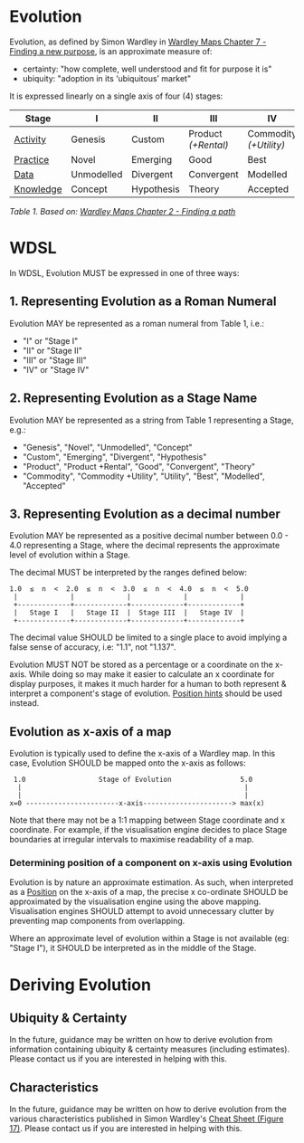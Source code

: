 # Evolution
Evolution, as defined by Simon Wardley in [Wardley Maps Chapter 7 - Finding a new purpose](https://medium.com/wardleymaps/finding-a-new-purpose-8c60c9484d3b),
is an approximate measure of:
- certainty: "how complete, well understood and fit for purpose it is"
- ubiquity: "adoption in its ‘ubiquitous’ market"

It is expressed linearly on a single axis of four (4) stages:

| Stage                                   |      I     |     II     |         III         |            IV          |
|-----------------------------------------|------------|------------|---------------------|------------------------|
| [Activity](../expression/activity.md)   | Genesis    | Custom     | Product _(+Rental)_ | Commodity _(+Utility)_ |
| [Practice](../expression/practice.md)   | Novel      | Emerging   | Good                | Best                   |
| [Data](../expression/data.md)           | Unmodelled | Divergent  | Convergent          | Modelled               |
| [Knowledge](../expression/knowledge.md) | Concept    | Hypothesis | Theory              | Accepted               |

_Table 1. Based on: [Wardley Maps Chapter 2 - Finding a path](https://medium.com/wardleymaps/finding-a-path-cdb1249078c0)_

# WDSL
In WDSL, Evolution MUST be expressed in one of three ways:

## 1. Representing Evolution as a Roman Numeral
Evolution MAY be represented as a roman numeral from Table 1, i.e.:
 - "I" or "Stage I"
 - "II" or "Stage II"
 - "III" or "Stage III"
 - "IV" or "Stage IV"

## 2. Representing Evolution as a Stage Name
Evolution MAY be represented as a string from Table 1 representing a Stage, e.g.:
 - "Genesis", "Novel", "Unmodelled", "Concept"
 - "Custom", "Emerging", "Divergent", "Hypothesis"
 - "Product", "Product +Rental", "Good", "Convergent", "Theory"
 - "Commodity", "Commodity +Utility", "Utility", "Best", "Modelled", "Accepted"

## 3. Representing Evolution as a decimal number
Evolution MAY be represented as a positive decimal number between 0.0 - 4.0 representing a Stage, where the decimal
represents the approximate level of evolution within a Stage.

The decimal MUST be interpreted by the ranges defined below:

    1.0  ≤  n  <  2.0  ≤  n  <  3.0  ≤  n  <  4.0  ≤  n  <  5.0
     |             |             |             |             |
     +-------------+-------------+-------------+-------------+
     |   Stage I   |   Stage II  |  Stage III  |   Stage IV  |
     +-------------+-------------+-------------+-------------+

The decimal value SHOULD be limited to a single place to avoid implying a false sense of accuracy, i.e: "1.1", not "1.137".

Evolution MUST NOT be stored as a percentage or a coordinate on the x-axis.  While doing so may make it easier to calculate
an x coordinate for display purposes, it makes it much harder for a human to both represent & interpret a component's stage
of evolution.  [Position hints](position.md) should be used instead.

## Evolution as x-axis of a map
Evolution is typically used to define the x-axis of a Wardley map.  In this case, Evolution SHOULD be mapped onto the
x-axis as follows:

     1.0                  Stage of Evolution                 5.0
      |                                                       |
      |                                                       |
    x=0 -----------------------x-axis----------------------> max(x)

Note that there may not be a 1:1 mapping between Stage coordinate and x coordinate.  For example, if the visualisation
engine decides to place Stage boundaries at irregular intervals to maximise readability of a map.

### Determining position of a component on x-axis using Evolution
Evolution is by nature an approximate estimation.  As such, when interpreted as a [Position](position.md) on the x-axis of
a map, the precise x co-ordinate SHOULD be approximated by the visualisation engine using the above mapping.
Visualisation engines SHOULD attempt to avoid unnecessary clutter by preventing map components from overlapping.

Where an approximate level of evolution within a Stage is not available (eg: "Stage I"), it SHOULD be interpreted as in the
middle of the Stage.

# Deriving Evolution
## Ubiquity & Certainty
In the future, guidance may be written on how to derive evolution from information containing ubiquity & certainty measures
(including estimates).  Please contact us if you are interested in helping with this.

## Characteristics
In the future, guidance may be written on how to derive evolution from the various characteristics published in Simon Wardley's
[Cheat Sheet (Figure 17)](https://medium.com/wardleymaps/finding-a-path-cdb1249078c0).  Please contact us if you are interested
in helping with this.
